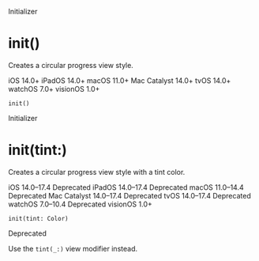 Initializer

# init()

Creates a circular progress view style.

iOS 14.0+  iPadOS 14.0+  macOS 11.0+  Mac Catalyst 14.0+  tvOS 14.0+  watchOS
7.0+  visionOS 1.0+

    
    
    init()

Initializer

# init(tint:)

Creates a circular progress view style with a tint color.

iOS 14.0–17.4  Deprecated  iPadOS 14.0–17.4  Deprecated  macOS 11.0–14.4
Deprecated  Mac Catalyst 14.0–17.4  Deprecated  tvOS 14.0–17.4  Deprecated
watchOS 7.0–10.4  Deprecated  visionOS 1.0+

    
    
    init(tint: Color)

Deprecated

Use the `tint(_:)` view modifier instead.

